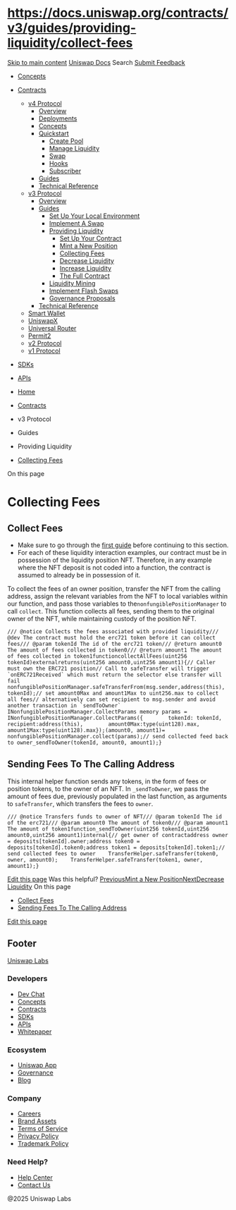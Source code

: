 # https://docs.uniswap.org/contracts/v3/guides/providing-liquidity/collect-fees

[Skip to main content](https://docs.uniswap.org/contracts/v3/guides/providing-liquidity/collect-fees#__docusaurus_skipToContent_fallback)
[Uniswap Docs](https://docs.uniswap.org/)
Search
[Submit Feedback](https://docs.google.com/forms/d/e/1FAIpQLSdjSkZam8KiatL9XACRVxCHjDJjaPGbls77PCXDKFn4JwykXg/viewform)
  * [Concepts](https://docs.uniswap.org/concepts/overview)
  * [Contracts](https://docs.uniswap.org/contracts/v4/overview)
    * [v4 Protocol](https://docs.uniswap.org/contracts/v4/overview)
      * [Overview](https://docs.uniswap.org/contracts/v4/overview)
      * [Deployments](https://docs.uniswap.org/contracts/v4/deployments)
      * [Concepts](https://docs.uniswap.org/contracts/v4/concepts/v4-vs-v3)
      * [Quickstart](https://docs.uniswap.org/contracts/v4/quickstart/create-pool)
        * [Create Pool](https://docs.uniswap.org/contracts/v4/quickstart/create-pool)
        * [Manage Liquidity](https://docs.uniswap.org/contracts/v4/quickstart/manage-liquidity/setup-liquidity)
        * [Swap](https://docs.uniswap.org/contracts/v4/quickstart/swap)
        * [Hooks](https://docs.uniswap.org/contracts/v4/quickstart/hooks/setup)
        * [Subscriber](https://docs.uniswap.org/contracts/v4/quickstart/subscriber)
      * [Guides](https://docs.uniswap.org/contracts/v4/guides/hooks/your-first-hook)
      * [Technical Reference](https://docs.uniswap.org/contracts/v4/reference/errors/)
    * [v3 Protocol](https://docs.uniswap.org/contracts/v3/overview)
      * [Overview](https://docs.uniswap.org/contracts/v3/overview)
      * [Guides](https://docs.uniswap.org/contracts/v3/guides/local-environment)
        * [Set Up Your Local Environment](https://docs.uniswap.org/contracts/v3/guides/local-environment)
        * [Implement A Swap](https://docs.uniswap.org/contracts/v3/guides/swaps/single-swaps)
        * [Providing Liquidity](https://docs.uniswap.org/contracts/v3/guides/providing-liquidity/setting-up)
          * [Set Up Your Contract](https://docs.uniswap.org/contracts/v3/guides/providing-liquidity/setting-up)
          * [Mint a New Position](https://docs.uniswap.org/contracts/v3/guides/providing-liquidity/mint-a-position)
          * [Collecting Fees](https://docs.uniswap.org/contracts/v3/guides/providing-liquidity/collect-fees)
          * [Decrease Liquidity](https://docs.uniswap.org/contracts/v3/guides/providing-liquidity/decrease-liquidity)
          * [Increase Liquidity](https://docs.uniswap.org/contracts/v3/guides/providing-liquidity/increase-liquidity)
          * [The Full Contract](https://docs.uniswap.org/contracts/v3/guides/providing-liquidity/the-full-contract)
        * [Liquidity Mining](https://docs.uniswap.org/contracts/v3/guides/liquidity-mining/overview)
        * [Implement Flash Swaps](https://docs.uniswap.org/contracts/v3/guides/flash-integrations/inheritance-constructors)
        * [Governance Proposals](https://docs.uniswap.org/contracts/v3/guides/governance/liscense-modifications)
      * [Technical Reference](https://docs.uniswap.org/contracts/v3/reference/overview)
    * [Smart Wallet](https://docs.uniswap.org/contracts/smart-wallet/overview)
    * [UniswapX](https://docs.uniswap.org/contracts/uniswapx/overview)
    * [Universal Router](https://docs.uniswap.org/contracts/universal-router/overview)
    * [Permit2](https://docs.uniswap.org/contracts/permit2/overview)
    * [v2 Protocol](https://docs.uniswap.org/contracts/v2/overview)
    * [v1 Protocol](https://docs.uniswap.org/contracts/v1/overview)
  * [SDKs](https://docs.uniswap.org/sdk/v4/overview)
  * [APIs](https://docs.uniswap.org/api/subgraph/overview)


  * [Home](https://docs.uniswap.org/)
  * [Contracts](https://docs.uniswap.org/contracts/v4/overview)
  * v3 Protocol
  * Guides
  * Providing Liquidity
  * [Collecting Fees](https://docs.uniswap.org/contracts/v3/guides/providing-liquidity/collect-fees)


On this page
# Collecting Fees
## Collect Fees[​](https://docs.uniswap.org/contracts/v3/guides/providing-liquidity/collect-fees#collect-fees "Direct link to Collect Fees")
  * Make sure to go through the [first guide](https://docs.uniswap.org/contracts/v3/guides/providing-liquidity/setting-up) before continuing to this section.
  * For each of these liquidity interaction examples, our contract must be in possession of the liquidity position NFT. Therefore, in any example where the NFT deposit is not coded into a function, the contract is assumed to already be in possession of it.


To collect the fees of an owner position, transfer the NFT from the calling address, assign the relevant variables from the NFT to local variables within our function, and pass those variables to the`nonfungiblePositionManager` to call `collect`.
This function collects all fees, sending them to the original owner of the NFT, while maintaining custody of the position NFT.
```
/// @notice Collects the fees associated with provided liquidity/// @dev The contract must hold the erc721 token before it can collect fees/// @param tokenId The id of the erc721 token/// @return amount0 The amount of fees collected in token0/// @return amount1 The amount of fees collected in token1functioncollectAllFees(uint256 tokenId)externalreturns(uint256 amount0,uint256 amount1){// Caller must own the ERC721 position// Call to safeTransfer will trigger `onERC721Received` which must return the selector else transfer will fail    nonfungiblePositionManager.safeTransferFrom(msg.sender,address(this), tokenId);// set amount0Max and amount1Max to uint256.max to collect all fees// alternatively can set recipient to msg.sender and avoid another transaction in `sendToOwner`    INonfungiblePositionManager.CollectParams memory params =      INonfungiblePositionManager.CollectParams({        tokenId: tokenId,        recipient:address(this),        amount0Max:type(uint128).max,        amount1Max:type(uint128).max});(amount0, amount1)= nonfungiblePositionManager.collect(params);// send collected feed back to owner_sendToOwner(tokenId, amount0, amount1);}
```

## Sending Fees To The Calling Address[​](https://docs.uniswap.org/contracts/v3/guides/providing-liquidity/collect-fees#sending-fees-to-the-calling-address "Direct link to Sending Fees To The Calling Address")
This internal helper function sends any tokens, in the form of fees or position tokens, to the owner of an NFT.
In `_sendToOwner`, we pass the amount of fees due, previously populated in the last function, as arguments to `safeTransfer`, which transfers the fees to `owner`.
```
/// @notice Transfers funds to owner of NFT/// @param tokenId The id of the erc721/// @param amount0 The amount of token0/// @param amount1 The amount of token1function_sendToOwner(uint256 tokenId,uint256 amount0,uint256 amount1)internal{// get owner of contractaddress owner = deposits[tokenId].owner;address token0 = deposits[tokenId].token0;address token1 = deposits[tokenId].token1;// send collected fees to owner    TransferHelper.safeTransfer(token0, owner, amount0);    TransferHelper.safeTransfer(token1, owner, amount1);}
```

[Edit this page](https://github.com/uniswap/uniswap-docs/tree/main/docs/contracts/v3/guides/providing-liquidity/collect-fees.md)
Was this helpful?
[PreviousMint a New Position](https://docs.uniswap.org/contracts/v3/guides/providing-liquidity/mint-a-position)[NextDecrease Liquidity](https://docs.uniswap.org/contracts/v3/guides/providing-liquidity/decrease-liquidity)
On this page
  * [Collect Fees](https://docs.uniswap.org/contracts/v3/guides/providing-liquidity/collect-fees#collect-fees)
  * [Sending Fees To The Calling Address](https://docs.uniswap.org/contracts/v3/guides/providing-liquidity/collect-fees#sending-fees-to-the-calling-address)


[Edit this page](https://github.com/uniswap/uniswap-docs/tree/main/docs/contracts/v3/guides/providing-liquidity/collect-fees.md)
## Footer
[Uniswap Labs](https://docs.uniswap.org/)
### Developers
  * [Dev Chat](https://discord.com/invite/uniswap)
  * [Concepts](https://docs.uniswap.org/concepts/overview)
  * [Contracts](https://docs.uniswap.org/contracts/v4/overview)
  * [SDKs](https://docs.uniswap.org/sdk/v4/overview)
  * [APIs](https://docs.uniswap.org/api/subgraph/overview)
  * [Whitepaper](https://app.uniswap.org/whitepaper-v4.pdf)


### Ecosystem
  * [Uniswap App](https://app.uniswap.org/)
  * [Governance](https://www.uniswapfoundation.org/governance)
  * [Blog](https://blog.uniswap.org/)


### Company
  * [Careers](https://boards.greenhouse.io/uniswaplabs)
  * [Brand Assets](https://github.com/Uniswap/brand-assets/raw/main/Uniswap%20Brand%20Assets.zip)
  * [Terms of Service](https://support.uniswap.org/hc/en-us/articles/30935100859661-Uniswap-Labs-Terms-of-Service)
  * [Privacy Policy](https://support.uniswap.org/hc/en-us/articles/30934457771405-Uniswap-Labs-Privacy-Policy)
  * [Trademark Policy](https://support.uniswap.org/hc/en-us/articles/30934762216973-Uniswap-Labs-Trademark-Guidelines)


### Need Help?
  * [Help Center](https://support.uniswap.org/)
  * [Contact Us](https://support.uniswap.org/hc/en-us/requests/new)


@2025 Uniswap Labs
[](https://github.com/uniswap/uniswap-docs)[](https://twitter.com/Uniswap)[](https://discord.com/invite/uniswap)
